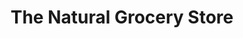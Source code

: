---
title: "The Natural Grocery Store"
url: /cheltenham/the-natural-grocery-store/
shop: supermarket
---